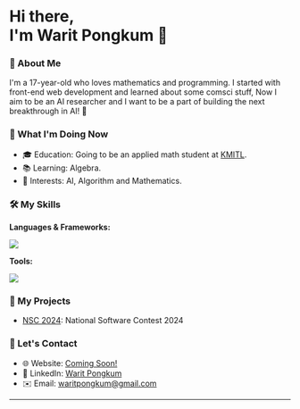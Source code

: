 # Hi there,</br> I'm Warit Pongkum 👋
### 🌟 About Me
I'm a 17-year-old who loves mathematics and programming. I started with front-end web development and learned about some comsci stuff, Now I aim to be an AI researcher and I want to be a part of building the next breakthrough in AI! 🤖

### 🚀 What I'm Doing Now
- 🎓 Education: Going to be an applied math student at [KMITL](https://www.kmitl.ac.th/).
- 📚 Learning: Algebra.
- 🧠 Interests: AI, Algorithm and Mathematics.

### 🛠️ My Skills
**Languages & Frameworks:**
<div>
    <img src="https://skillicons.dev/icons?i=html,css,js,ts,react,python,java,c" /><br>
</div>

**Tools:**
<div>
    <img src="https://skillicons.dev/icons?i=git,github,neovim,vscode" /><br>
</div>

### 🌱 My Projects
- [NSC 2024](#): National Software Contest 2024

### 💬 Let's Contact
- 🌐 Website: [Coming Soon!](#)
- 🔗 LinkedIn: [Warit Pongkum](https://www.linkedin.com/in/warit-pongkum-4089982ba/)
- ✉️ Email: [waritpongkum@gmail.com](mailto:waritpongkum@gmail.com)

---
